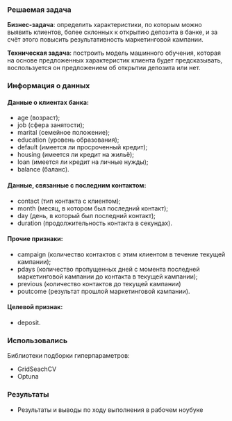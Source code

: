 
 ### Решаемая задача

**Бизнес-задача**: определить характеристики, по которым можно выявить клиентов, более склонных к открытию депозита в банке, и за счёт этого повысить результативность маркетинговой кампании.

**Техническая задача**: построить модель машинного обучения, которая на основе предложенных характеристик клиента будет предсказывать, воспользуется он предложением об открытии депозита или нет.

### Информация о данных

#### Данные о клиентах банка:

- age (возраст);
- job (сфера занятости);
- marital (семейное положение);
- education (уровень образования);
- default (имеется ли просроченный кредит);
- housing (имеется ли кредит на жильё);
- loan (имеется ли кредит на личные нужды);
- balance (баланс).

#### Данные, связанные с последним контактом:

- contact (тип контакта с клиентом);
- month (месяц, в котором был последний контакт);
- day (день, в который был последний контакт);
- duration (продолжительность контакта в секундах).

#### Прочие признаки:

- campaign (количество контактов с этим клиентом в течение текущей кампании);
- pdays (количество пропущенных дней с момента последней маркетинговой кампании до контакта в текущей кампании);
- previous (количество контактов до текущей кампании)
- poutcome (результат прошлой маркетинговой кампании).

#### Целевой признак:

- deposit.


###  Использовались

  Библиотеки подборки гиперпараметров:
  * GridSeachCV
  * Optuna

 
### Результаты

* Результаты и выводы по ходу выполнения в рабочем ноубуке




